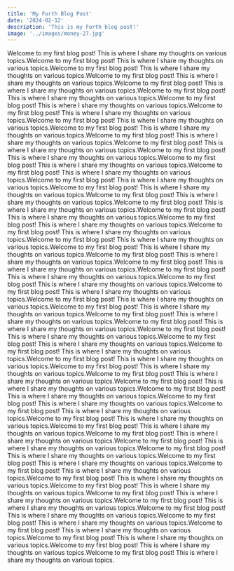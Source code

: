 ```yaml
---
title: 'My Forth Blog Post'
date: '2024-02-12'
description: 'This is my Forth blog post!'
image: '../images/money-27.jpg'
---
```


Welcome to my first blog post! This is where I share my thoughts on various topics.Welcome to my first blog post! This is where I share my thoughts on various topics.Welcome to my first blog post! This is where I share my thoughts on various topics.Welcome to my first blog post! This is where I share my thoughts on various topics.Welcome to my first blog post! This is where I share my thoughts on various topics.Welcome to my first blog post! This is where I share my thoughts on various topics.Welcome to my first blog post! This is where I share my thoughts on various topics.Welcome to my first blog post! This is where I share my thoughts on various topics.Welcome to my first blog post! This is where I share my thoughts on various topics.Welcome to my first blog post! This is where I share my thoughts on various topics.Welcome to my first blog post! This is where I share my thoughts on various topics.Welcome to my first blog post! This is where I share my thoughts on various topics.Welcome to my first blog post! This is where I share my thoughts on various topics.Welcome to my first blog post! This is where I share my thoughts on various topics.Welcome to my first blog post! This is where I share my thoughts on various topics.Welcome to my first blog post! This is where I share my thoughts on various topics.Welcome to my first blog post! This is where I share my thoughts on various topics.Welcome to my first blog post! This is where I share my thoughts on various topics.Welcome to my first blog post! This is where I share my thoughts on various topics.Welcome to my first blog post! This is where I share my thoughts on various topics.Welcome to my first blog post! This is where I share my thoughts on various topics.Welcome to my first blog post! This is where I share my thoughts on various topics.Welcome to my first blog post! This is where I share my thoughts on various topics.Welcome to my first blog post! This is where I share my thoughts on various topics.Welcome to my first blog post! This is where I share my thoughts on various topics.Welcome to my first blog post! This is where I share my thoughts on various topics.Welcome to my first blog post! This is where I share my thoughts on various topics.Welcome to my first blog post! This is where I share my thoughts on various topics.Welcome to my first blog post! This is where I share my thoughts on various topics.Welcome to my first blog post! This is where I share my thoughts on various topics.Welcome to my first blog post! This is where I share my thoughts on various topics.Welcome to my first blog post! This is where I share my thoughts on various topics.Welcome to my first blog post! This is where I share my thoughts on various topics.Welcome to my first blog post! This is where I share my thoughts on various topics.Welcome to my first blog post! This is where I share my thoughts on various topics.Welcome to my first blog post! This is where I share my thoughts on various topics.Welcome to my first blog post! This is where I share my thoughts on various topics.Welcome to my first blog post! This is where I share my thoughts on various topics.Welcome to my first blog post! This is where I share my thoughts on various topics.Welcome to my first blog post! This is where I share my thoughts on various topics.Welcome to my first blog post! This is where I share my thoughts on various topics.Welcome to my first blog post! This is where I share my thoughts on various topics.Welcome to my first blog post! This is where I share my thoughts on various topics.Welcome to my first blog post! This is where I share my thoughts on various topics.Welcome to my first blog post! This is where I share my thoughts on various topics.Welcome to my first blog post! This is where I share my thoughts on various topics.Welcome to my first blog post! This is where I share my thoughts on various topics.Welcome to my first blog post! This is where I share my thoughts on various topics.Welcome to my first blog post! This is where I share my thoughts on various topics.Welcome to my first blog post! This is where I share my thoughts on various topics.Welcome to my first blog post! This is where I share my thoughts on various topics.Welcome to my first blog post! This is where I share my thoughts on various topics.Welcome to my first blog post! This is where I share my thoughts on various topics.Welcome to my first blog post! This is where I share my thoughts on various topics.Welcome to my first blog post! This is where I share my thoughts on various topics.Welcome to my first blog post! This is where I share my thoughts on various topics.Welcome to my first blog post! This is where I share my thoughts on various topics.Welcome to my first blog post! This is where I share my thoughts on various topics.Welcome to my first blog post! This is where I share my thoughts on various topics.Welcome to my first blog post! This is where I share my thoughts on various topics.

<!-- Additional content goes here -->